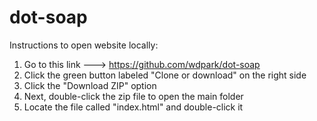# dot-soap

Instructions to open website locally:

1) Go to this link ---> https://github.com/wdpark/dot-soap  
2) Click the green button labeled "Clone or download" on the right side
3) Click the "Download ZIP" option
4) Next, double-click the zip file to open the main folder
5) Locate the file called "index.html" and double-click it
